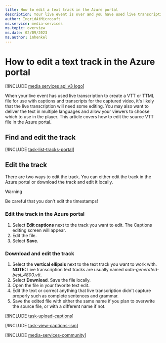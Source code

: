 ```yaml
---
title: How to edit a text track in the Azure portal
description: Your live event is over and you have used live transcription to create a VTT or TTML file for use with captions and transcripts for the captured video.  However, the live transcription will likely need some editing.  You may later want to deliver the text in multiple languages and allow your viewers to choose which to use in the player.  This article covers how to edit the source VTT file in the Azure portal.
author: IngridAtMicrosoft
ms.service: media-services
ms.topic: overview
ms.date: 02/09/2023
ms.author: inhenkel
---
```


# How to edit a text track in the Azure portal

[!INCLUDE [media services api v3 logo](./includes/v3-hr.md)]

When your live event has used live transcription to create a VTT or TTML file for use with captions and transcripts for the captured video, it's likely that the live transcription will need some editing.  You may also want to deliver the text in multiple languages and allow your viewers to choose which to use in the player.  This article covers how to edit the source VTT file in the Azure portal.

## Find and edit the track

[!INCLUDE [task-list-tracks-portal](includes/task-list-tracks-portal.md)]

## Edit the track

There are two ways to edit the track. You can either edit the track in the Azure portal or download the track and edit it locally.

> [!WARNING]
> Be careful that you don't edit the timestamps!

### Edit the track in the Azure portal

1. Select **Edit captions** next to the track you want to edit. The Captions editing screen will appear.
1. Edit the file.
1. Select **Save**.

### Download and edit the track

1. Select the **vertical ellipsis** next to the text track you want to work with. **NOTE:** Live transcription text tracks are usually named *auto-generated-best_4800.vtt*.
1. Select **Download**. Save the file locally.
1. Open the file in your favorite text edit.
1. Edit the text or correct anything that live transcription didn't capture properly such as complete sentences and grammar.
1. Save the edited file with either the same name if you plan to overwrite the source file, or with a different name if not.

[!INCLUDE [task-upload-captions](includes/task-upload-captions.md)]

[!INCLUDE [task-view-captions-ism](includes/task-view-captions-ism.md)]

[!INCLUDE [media-services-community](includes/media-services-community.md)]
